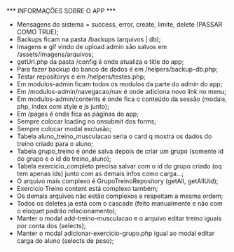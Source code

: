 *** INFORMAÇÕES SOBRE O APP ***
- Mensagens do sistema = success, error, create, limite, delete (PASSAR COMO TRUE);
- Backups ficam na pasta /backups (arquivos | db);
- Imagens e gif vindo de upload admin são salvos em /assets/imagens/arquivos;
- getUrl.php da pasta /config é onde atualiza o title do app;
- Para fazer backup do banco de dados é em /helpers/backup-db.php;
- Testar repositorys é em /helpers/testes.php;
- Em modulos-admin ficam todos os modulos da parte do admin do app;
- Em /modulos-admin/navegacao/nav é onde adiciona novo link no menu;
- Em modulos-admin/contents é onde fica o conteúdo da sessão (modais, php, index com style e js junto);
- Em /pages é onde fica as páginas do app;
- Sempre colocar loading no onsubmit dos forms;
- Sempre colocar modal exclusão;
- Tabela aluno_treino_musculacao seria o card q mostra os dados do treino criado para o aluno;
- Tabela grupo_treino é onde salva depois de criar um grupo (somente id do grupo e o id do treino_aluno);
- Tabela exercicio_completo precisa salvar com o id do grupo criado (oq tem apenas ids) junto com as demais infos como carga...;
- O arquivo mais complexo é GrupoTreinoRepository (getAll, getAllUid);
- Exercicio Treino content está complexo também;
- Os demais arquivos não estão complexos e respeitam a mesma ordem;
- Todos os deletes ja está com o cascade (feito manualmente e não com o eloquet padrão relacionamento);
- Manter o modal add-treino-musculacao e o arquivo editar treino iguais por conta dos (selects);
- Manter o modal adicionar-exercicio-grupo.php igual ao modal editar carga do aluno (selects de peso);